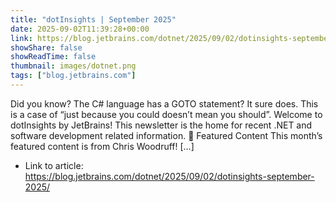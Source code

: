 ```yaml
---
title: "dotInsights | September 2025"
date: 2025-09-02T11:39:28+00:00
link: https://blog.jetbrains.com/dotnet/2025/09/02/dotinsights-september-2025/
showShare: false
showReadTime: false
thumbnail: images/dotnet.png
tags: ["blog.jetbrains.com"]
---
```

Did you know? The C# language has a GOTO statement? It sure does. This is a case of “just because you could doesn’t mean you should”. Welcome to dotInsights by JetBrains! This newsletter is the home for recent .NET and software development related information. 🌟 Featured Content This month’s featured content is from Chris Woodruff! […]

- Link to article: https://blog.jetbrains.com/dotnet/2025/09/02/dotinsights-september-2025/